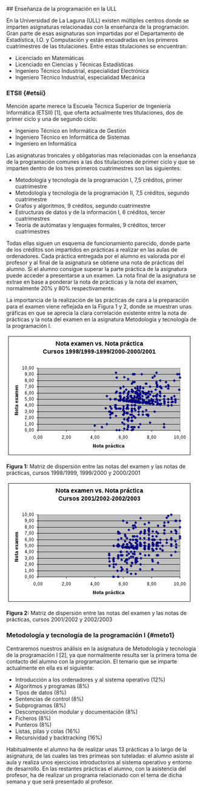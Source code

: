 ##                                                                                                                                                                                                                                                                                                                                                                                                                                                                                                                                                                                                                                                                                                                                                                                                                                                                                                                                                                                                                                                                                                                                                                                                                                                                                                                                                                                                                                                                                                                                                                                                                                                                                                                                                                                                                                                                                                                                                                                                                                                                                                                                                                                                                                                                                                                                                                                                                                                                                                                                                                                                                                                                                                                                                                                                                                                                                                                                                                                                                                                                                                                                                                                                                                                                                                                                                                                                                                                                                                                                                                                                                                                                                                                                                                                                                                                                                                                                                                                                                                                                                                                                             Enseñanza de la programación en la ULL

En la Universidad de La Laguna (ULL) existen múltiples centros donde se imparten asignaturas relacionadas con la enseñanza de la programación. Gran parte de esas asignaturas son impartidas por el Departamento de Estadística, I.O. y Computación y están encuadradas en los primeros cuatrimestres de las titulaciones. Entre estas titulaciones se encuentran:

* Licenciado en Matemáticas
* Licenciado en Ciencias y Técnicas Estadísticas
* Ingeniero Técnico Industrial, especialidad Electrónica
* Ingeniero Técnico Industrial, especialidad Mecánica

### ETSII {#etsii}

Mención aparte merece la Escuela Técnica Superior de Ingeniería Informática (ETSII) [1], que oferta actualmente tres titulaciones, dos de primer ciclo y una de segundo ciclo:

* Ingeniero Técnico en Informática de Gestión
* Ingeniero Técnico en Informática de Sistemas
* Ingeniero en Informática

Las asignaturas troncales y obligatorias mas relacionadas con la enseñanza de la programación comunes a las dos titulaciones de primer ciclo y que se imparten dentro de los tres primeros cuatrimestres son las siguientes:

* Metodología y tecnología de la programación I, 7,5 créditos, primer cuatrimestre
* Metodología y tecnología de la programación II, 7,5 créditos, segundo cuatrimestre
* Grafos y algoritmos, 9 créditos, segundo cuatrimestre
* Estructuras de datos y de la información I, 6 créditos, tercer cuatrimestres
* Teoría de autómatas y lenguajes formales, 9 créditos, tercer cuatrimestres

Todas ellas siguen un esquema de funcionamiento parecido, donde parte de los créditos son impartidos en prácticas a realizar en las aulas de ordenadores. Cada práctica entregada por el alumno es valorada por el profesor y al final de la asignatura se obtiene una nota de prácticas del alumno. Si el alumno consigue superar la parte práctica de la asignatura puede acceder a presentarse a un examen. La nota final de la asignatura se extrae en base a ponderar la nota de prácticas y la nota del examen, normalmente 20% y 80% respectivamente.

La importancia de la realización de las prácticas de cara a la preparación para el examen viene reflejada en la Figura 1 y 2, donde se muestran unas gráficas en que se aprecia la clara correlación existente entre la nota de prácticas y la nota del examen en la asignatura Metodología y tecnología de la programación I.

![Matriz de dispersión entre las notas del examen y las notas de prácticas, cursos 1998/1999, 1999/2000 y 2000/2001](assets/imagen8.png)

**Figura 1:** Matriz de dispersión entre las notas del examen y las notas de prácticas, cursos 1998/1999, 1999/2000 y 2000/2001

![Matriz de dispersión entre las notas del examen y las notas de prácticas, cursos 2001/2002 y 2002/2003](assets/imagen9.png)

**Figura 2:** Matriz de dispersión entre las notas del examen y las notas de prácticas, cursos 2001/2002 y 2002/2003

### Metodología y tecnología de la programación I {#meto1}

Centraremos nuestros análisis en la asignatura de Metodología y tecnología de la programación I [2], ya que normalmente resulta ser la primera toma de contacto del alumno con la programación. El temario que se imparte actualmente en ella es el siguiente:

* Introducción a los ordenadores y al sistema operativo (12%)
* Algoritmos y programas (8%)
* Tipos de datos (8%)
* Sentencias de control (8%)
* Subprogramas (8%)
* Descomposición modular y documentación (8%)
* Ficheros (8%)
* Punteros (8%)
* Listas, pilas y colas (16%)
* Recursividad y backtracking (16%)

Habitualmente el alumno ha de realizar unas 13 prácticas a lo largo de la asignatura, de las cuales las tres primeas son tuteladas: el alumno asiste al aula y realiza unos ejercicios introductorios al sistema operativo y entorno de desarrollo. En las restantes prácticas el alumno, con la asistencia del profesor, ha de realizar un programa relacionado con el tema de dicha semana y que será presentado al profesor.

